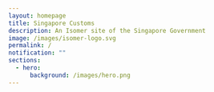 ```yaml
---
layout: homepage
title: Singapore Customs
description: An Isomer site of the Singapore Government
image: /images/isomer-logo.svg
permalink: /
notification: ""
sections:
  - hero:
      background: /images/hero.png
---
```


